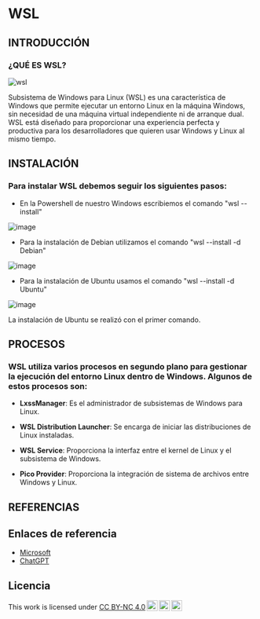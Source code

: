 
# WSL
## INTRODUCCIÓN

### ¿QUÉ ES WSL?

![wsl](https://github.com/BeaLama/SWL/assets/148747089/e32cecc8-9bc3-4cdf-a674-b9c6cb2b9ce6)

Subsistema de Windows para Linux (WSL) es una característica de Windows que permite ejecutar un entorno Linux en la máquina Windows, sin necesidad de una máquina virtual independiente ni de arranque dual. WSL está diseñado para proporcionar una experiencia perfecta y productiva para los desarrolladores que quieren usar Windows y Linux al mismo tiempo.

## INSTALACIÓN

### Para instalar WSL debemos seguir los siguientes pasos:
* En la Powershell de nuestro Windows escribiemos el comando "wsl --install"

![image](https://github.com/BeaLama/SWL/assets/148747089/abfc1eab-cfee-492f-bd4e-cfcd563a941a)

* Para la instalación de Debian utilizamos el comando "wsl --install -d Debian"

![image](https://github.com/BeaLama/SWL/assets/148747089/5810e69c-3a4b-4cbf-88fb-eaee5d092902)

* Para la instalación de Ubuntu usamos el comando "wsl --install -d Ubuntu"

![image](https://github.com/BeaLama/SWL/assets/148747089/33191236-8fa3-414a-bc25-1152898ade6e)

La instalación de Ubuntu se realizó con el primer comando.

## PROCESOS

### WSL utiliza varios procesos en segundo plano para gestionar la ejecución del entorno Linux dentro de Windows. Algunos de estos procesos son:

* **LxssManager**: Es el administrador de subsistemas de Windows para Linux.

* **WSL Distribution Launcher**: Se encarga de iniciar las distribuciones de Linux instaladas.

* **WSL Service**: Proporciona la interfaz entre el kernel de Linux y el subsistema de Windows.

* **Pico Provider**: Proporciona la integración de sistema de archivos entre Windows y Linux.

    
## REFERENCIAS

## Enlaces de referencia
* [Microsoft](https://learn.microsoft.com/es-es/windows/wsl/about)
* [ChatGPT](https://chatgpt.com/c/98a13112-d9e7-401e-a4f3-637b46bcf16d) 


## Licencia
<p xmlns:cc="http://creativecommons.org/ns#" >This work is licensed under <a href="http://creativecommons.org/licenses/by-nc/4.0/?ref=chooser-v1" target="_blank" rel="license noopener noreferrer" style="display:inline-block;">CC BY-NC 4.0<img style="height:22px!important;margin-left:3px;vertical-align:text-bottom;" src="https://mirrors.creativecommons.org/presskit/icons/cc.svg?ref=chooser-v1"><img style="height:22px!important;margin-left:3px;vertical-align:text-bottom;" src="https://mirrors.creativecommons.org/presskit/icons/by.svg?ref=chooser-v1"><img style="height:22px!important;margin-left:3px;vertical-align:text-bottom;" src="https://mirrors.creativecommons.org/presskit/icons/nc.svg?ref=chooser-v1"></a></p>
